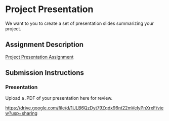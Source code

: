 # Project Presentation
We want to you to create a set of presentation slides summarizing your project.

## Assignment Description
[Project Presentation Assignment](https://education.launchcode.org/liftoff/assignments/project-presentation/)

## Submission Instructions

### Presentation
Upload a .PDF of your presentation here for review.

https://drive.google.com/file/d/1ULB6QzDyt79Zqdx96nt22mVeIyPnXrxF/view?usp=sharing